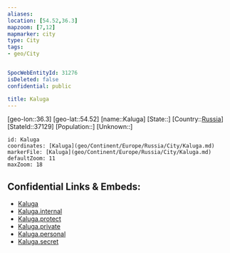 ```yaml
---
aliases: 
location: [54.52,36.3]
mapzoom: [7,12] 
mapmarker: city 
type: City
tags:
- geo/City


SpocWebEntityId: 31276
isDeleted: false
confidential: public

title: Kaluga
---
```

[geo-lon::36.3]
[geo-lat::54.52]
[name::Kaluga]
[State::]
[Country::[Russia](geo/Continent/Europe/Russia.md)]
[StateId::37129]
[Population::]
[Unknown::]


```leaflet
id: Kaluga
coordinates: [Kaluga](geo/Continent/Europe/Russia/City/Kaluga.md)
markerFile: [Kaluga](geo/Continent/Europe/Russia/City/Kaluga.md)
defaultZoom: 11 
maxZoom: 18
```


## Confidential Links & Embeds: 
- [Kaluga](../../../../../../_public/geo/Continent/Europe/Russia/City/Kaluga.md) 
- [Kaluga.internal](../../../../../../_internal/geo/Continent/Europe/Russia/City/Kaluga.internal.md) 
- [Kaluga.protect](../../../../../../_protect/geo/Continent/Europe/Russia/City/Kaluga.protect.md) 
- [Kaluga.private](../../../../../../_private/geo/Continent/Europe/Russia/City/Kaluga.private.md) 
- [Kaluga.personal](../../../../../../_personal/geo/Continent/Europe/Russia/City/Kaluga.personal.md) 
- [Kaluga.secret](../../../../../../_secret/geo/Continent/Europe/Russia/City/Kaluga.secret.md) 

